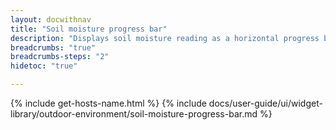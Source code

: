 ```yaml
---
layout: docwithnav
title: "Soil moisture progress bar"
description: "Displays soil moisture reading as a horizontal progress bar. Allows to configure value range, bar colors, and other settings."
breadcrumbs: "true"
breadcrumbs-steps: "2"
hidetoc: "true"

---
```

{% include get-hosts-name.html %}
{% include docs/user-guide/ui/widget-library/outdoor-environment/soil-moisture-progress-bar.md %}
